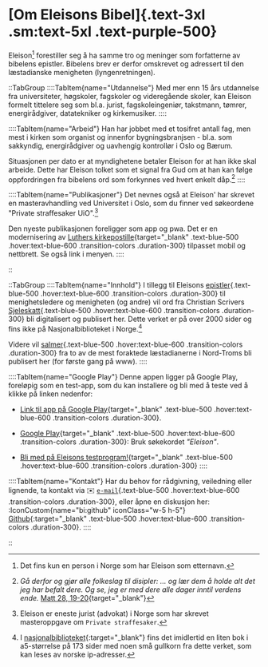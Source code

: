 # [Om Eleisons Bibel]{.text-3xl .sm:text-5xl .text-purple-500}
Eleison[^1] forestiller seg å ha samme tro og meninger som forfatterne av bibelens epistler. Bibelens brev er derfor omskrevet og adressert til den læstadianske menigheten (lyngenretningen).

::TabGroup
::::TabItem{name="Utdannelse"}
Med mer enn 15 års utdannelse fra universiteter, høgskoler, fagskoler og videregående skoler, kan Eleison formelt tittelere seg som bl.a. jurist, fagskoleingeniør, takstmann, tømrer, energirådgiver, datatekniker og kirkemusiker.
::::

::::TabItem{name="Arbeid"}
Han har jobbet med et tosifret antall fag, men mest i kirken som organist og innenfor bygningsbranjsen - bl.a. som sakkyndig, energirådgiver og uavhengig kontrollør i Oslo og Bærum.

Situasjonen per dato er at myndighetene betaler Eleison for at han ikke skal arbeide. Dette har Eleison tolket som et signal fra Gud om at han kan følge oppfordringen fra bibelens ord som forkynnes ved hvert enkelt dåp.[^2]
::::

::::TabItem{name="Publikasjoner"}
Det nevnes også at Eleison' har skrevet en masteravhandling ved Universitet i Oslo, som du finner ved søkeordene "Private straffesaker UiO".[^3]

Den nyeste publikasjonen foreligger som app og pwa. Det er en modernisering av [Luthers kirkepostille](https://kirkepostille.vercel.app){target="_blank" .text-blue-500 .hover:text-blue-600 .transition-colors .duration-300} tilpasset mobil og nettbrett. Se også link i menyen.
::::

::

[//]: # (Her kommer neste tabgroup)

::TabGroup
::::TabItem{name="Innhold"}
I tillegg til Eleisons [epistler](/list?theme=epistler){.text-blue-500 .hover:text-blue-600 .transition-colors .duration-300} til menighetsledere og menigheten (og andre) vil ord fra Christian Scrivers [Sjeleskatt](/list?theme=sjeleskatt){.text-blue-500 .hover:text-blue-600 .transition-colors .duration-300} bli digitalisert og publisert her. Dette verket er på over 2000 sider og fins ikke på Nasjonalbiblioteket i Norge.[^4]

Videre vil [salmer](/list?theme=sjeleskatt){.text-blue-500 .hover:text-blue-600 .transition-colors .duration-300} fra to av de mest foraktede læstadianerne i Nord-Troms bli publisert her (for første gang på www).
::::

::::TabItem{name="Google Play"}
Denne appen ligger på Google Play, foreløpig som en test-app, som du kan installere og bli med å teste ved å klikke på linken nedenfor:  
* [Link til app på Google Play](https://play.google.com/store/apps/details?id=app.vercel.eleison.twa){target="_blank" .text-blue-500 .hover:text-blue-600 .transition-colors .duration-300}.

* [Google Play](https://play.google.com/store/apps?hl=NO){target="_blank" .text-blue-500 .hover:text-blue-600 .transition-colors .duration-300}: Bruk søkekordet _"Eleison"_.

* [Bli med på Eleisons testprogram!](https://play.google.com/apps/testing/app.vercel.eleison.twa){target="_blank" .text-blue-500 .hover:text-blue-600 .transition-colors .duration-300}
::::

::::TabItem{name="Kontakt"}
Har du behov for rådgivning, veiledning eller lignende, ta kontakt via :envelope: [`e-mail`](mailto:jur.eleison@gmail.com){.text-blue-500 .hover:text-blue-600 .transition-colors .duration-300}, eller åpne en diskusjon her: :IconCustom{name="bi:github" iconClass="w-5 h-5"} [Github](https://github.com/lovkyndig/eleison/discussions){:target="_blank" .text-blue-500 .hover:text-blue-600 .transition-colors .duration-300}.
::::

::

[^1]: Det fins kun en person i Norge som har Eleison som etternavn.
[^2]: _Gå derfor og gjør alle folkeslag til disipler: ... og lær dem å holde alt det jeg har befalt dere. Og se, jeg er med dere alle dager inntil verdens ende._ [Matt 28, 19-20](https://no.bibelsite.com/matthew/28-19.htm){target="_blank"}
[^3]: Eleison er eneste jurist (advokat) i Norge som har skrevet masteroppgave om `Private straffesaker`.
[^4]: I [nasjonalbiblioteket](https://www.nb.no/items/0b05d9a568cf63bee38628b3fbd52395){:target="_blank"} fins det imidlertid en liten bok i a5-størrelse på 173 sider med noen små gullkorn fra dette verket, som kan leses av norske ip-adresser.